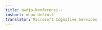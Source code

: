 ```yaml
---
title: awdjo-konferenzi--
inshort: mhux definit
translator: Microsoft Cognitive Services
---
```




